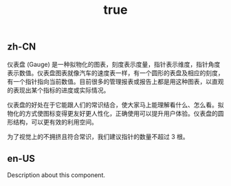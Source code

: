﻿---
order: 0
title:
  zh-CN: 仪表盘
  en-US: Gauge
---

## zh-CN

仪表盘 (Gauge) 是一种拟物化的图表，刻度表示度量，指针表示维度，指针角度表示数值。仪表盘图表就像汽车的速度表一样，有一个圆形的表盘及相应的刻度，有一个指针指向当前数值。目前很多的管理报表或报告上都是用这种图表，以直观的表现出某个指标的进度或实际情况。

仪表盘的好处在于它能跟人们的常识结合，使大家马上能理解看什么、怎么看。拟物化的方式使图标变得更友好更人性化，正确使用可以提升用户体验。仪表盘的圆形结构，可以更有效的利用空间。

为了视觉上的不拥挤且符合常识，我们建议指针的数量不超过 3 根。

## en-US

Description about this component.
